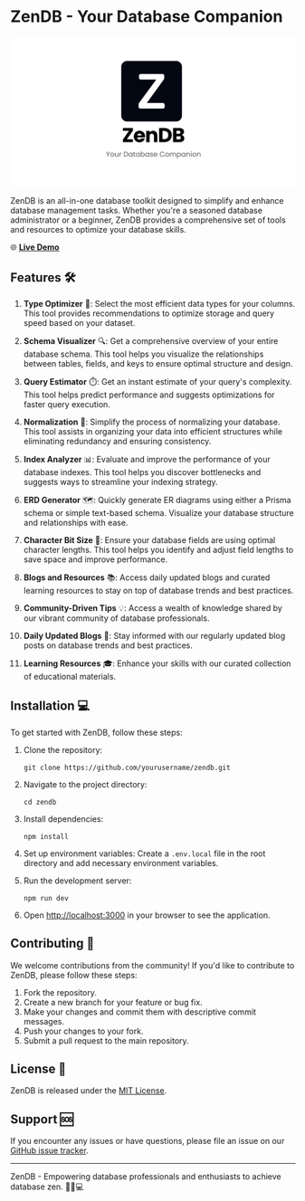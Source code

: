 # ZenDB - Your Database Companion

![ZenDB Logo](/public/og-image.png?height=200&width=200)

ZenDB is an all-in-one database toolkit designed to simplify and enhance database management tasks. Whether you're a seasoned database administrator or a beginner, ZenDB provides a comprehensive set of tools and resources to optimize your database skills.

🌐 **[Live Demo](https://zendb.vercel.app)**

## Features 🛠️

1. **Type Optimizer** 🧬: Select the most efficient data types for your columns. This tool provides recommendations to optimize storage and query speed based on your dataset.

2. **Schema Visualizer** 🔍: Get a comprehensive overview of your entire database schema. This tool helps you visualize the relationships between tables, fields, and keys to ensure optimal structure and design.

3. **Query Estimator** ⏱️: Get an instant estimate of your query's complexity. This tool helps predict performance and suggests optimizations for faster query execution.

4. **Normalization** 🧹: Simplify the process of normalizing your database. This tool assists in organizing your data into efficient structures while eliminating redundancy and ensuring consistency.

5. **Index Analyzer** 📊: Evaluate and improve the performance of your database indexes. This tool helps you discover bottlenecks and suggests ways to streamline your indexing strategy.

6. **ERD Generator** 🗺️: Quickly generate ER diagrams using either a Prisma schema or simple text-based schema. Visualize your database structure and relationships with ease.

7. **Character Bit Size** 📏: Ensure your database fields are using optimal character lengths. This tool helps you identify and adjust field lengths to save space and improve performance.

8. **Blogs and Resources** 📚: Access daily updated blogs and curated learning resources to stay on top of database trends and best practices.

9. **Community-Driven Tips** 💡: Access a wealth of knowledge shared by our vibrant community of database professionals.

10. **Daily Updated Blogs** 📝: Stay informed with our regularly updated blog posts on database trends and best practices.

11. **Learning Resources** 🎓: Enhance your skills with our curated collection of educational materials.

## Installation 💻

To get started with ZenDB, follow these steps:

1. Clone the repository:

   ```
   git clone https://github.com/yourusername/zendb.git
   ```

2. Navigate to the project directory:

   ```
   cd zendb
   ```

3. Install dependencies:

   ```
   npm install
   ```

4. Set up environment variables:
   Create a `.env.local` file in the root directory and add necessary environment variables.

5. Run the development server:

   ```
   npm run dev
   ```

6. Open [http://localhost:3000](http://localhost:3000) in your browser to see the application.

## Contributing 🤝

We welcome contributions from the community! If you'd like to contribute to ZenDB, please follow these steps:

1. Fork the repository.
2. Create a new branch for your feature or bug fix.
3. Make your changes and commit them with descriptive commit messages.
4. Push your changes to your fork.
5. Submit a pull request to the main repository.

## License 📄

ZenDB is released under the [MIT License](LICENSE).

## Support 🆘

If you encounter any issues or have questions, please file an issue on our [GitHub issue tracker](https://github.com/devrabbani/zendb/issues).

---

ZenDB - Empowering database professionals and enthusiasts to achieve database zen. 🧘‍♂️💻

